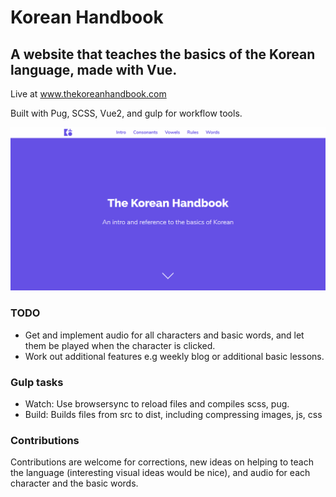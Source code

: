 # Korean Handbook

## A website that teaches the basics of the Korean language, made with Vue.

Live at www.thekoreanhandbook.com

Built with Pug, SCSS, Vue2, and gulp for workflow tools.

![GitHub Logo](readme-assets/korean1.png)

### TODO
- Get and implement audio for all characters and basic words, and let them be played when the character is clicked.
- Work out additional features e.g weekly blog or additional basic lessons.

### Gulp tasks
- Watch: Use browsersync to reload files and compiles scss, pug.
- Build: Builds files from src to dist, including compressing images, js, css

### Contributions

Contributions are welcome for corrections, new ideas on helping to teach the language (interesting visual ideas would be nice), and audio for each character and the basic words.
